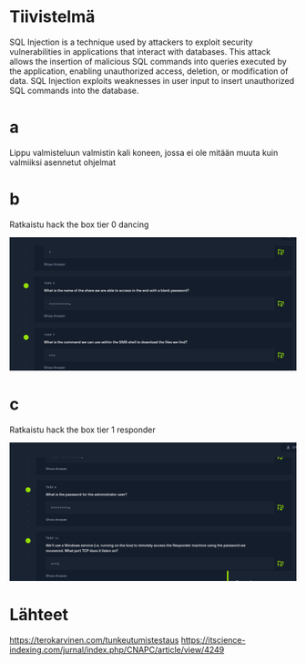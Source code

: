 # Tiivistelmä
 SQL Injection is a technique used by attackers to exploit security vulnerabilities in applications that interact with databases. This attack allows the insertion of malicious SQL commands into queries executed by the application, enabling unauthorized access, deletion, or modification of data.
 SQL Injection exploits weaknesses in user input to insert unauthorized SQL commands into the database.
 
# a
Lippu valmisteluun valmistin kali koneen, jossa ei ole mitään muuta kuin valmiiksi asennetut ohjelmat

# b
Ratkaistu hack the box tier 0 dancing

![Alt text](https://github.com/OskariSalovaara/Tunkeutumistestaus-OskariSalovaara/blob/main/images/h7b.png)

# c
Ratkaistu hack the box tier 1 responder

![Alt text](https://github.com/OskariSalovaara/Tunkeutumistestaus-OskariSalovaara/blob/main/images/h7c.png)
# Lähteet
https://terokarvinen.com/tunkeutumistestaus
https://itscience-indexing.com/jurnal/index.php/CNAPC/article/view/4249
